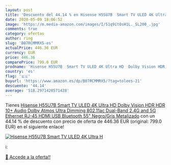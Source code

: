 ```yaml
---
layout: post
title: 'Descuento del 44.14 % en Hisense H55U7B  Smart TV ULED 4K Ultra H'
date: 2020-05-09 18:06:52
image: 'https://m.media-amazon.com/images/I/51q9itOsH1L._SL200_.jpg'
comments: true
category: ofertas
author: ring
slug: 'B07RCMMRX5-es'
actualPrice: 446.36 EUR
currency: EUR
price: 446.36
comparePrice: 799.0 EUR
prodname: 'Hisense H55U7B  Smart TV ULED 4K Ultra HD  Dolby Vision HDR  HDR 10+  Audio Dolby Atmos  Ultra Dimming  802.11ac  Dual-Band  2.4G and 5G  Ethernet RJ-45 HDMI USB Bluetooth  55"  Negro/Gris Metalizado'
country: 'es'
flag: '🇪🇸'
buyurl: 'https://www.amazon.es/dp/B07RCMMRX5/?tag=tolees-21'
descuento: '44.14'
average: '518.2971428571428'
---
```


Tienes [Hisense H55U7B  Smart TV ULED 4K Ultra HD  Dolby Vision HDR  HDR 10+  Audio Dolby Atmos  Ultra Dimming  802.11ac  Dual-Band  2.4G and 5G  Ethernet RJ-45 HDMI USB Bluetooth  55"  Negro/Gris Metalizado](https://www.amazon.es/dp/B07RCMMRX5/?tag=tolees-21) con un 44.14 % de descuento con precio de oferta de 446.36 EUR (original: 799.0 EUR) en el siguiente enlace!

[![Hisense H55U7B  Smart TV ULED 4K Ultra H](https://m.media-amazon.com/images/I/51q9itOsH1L._SL200_.jpg)](https://www.amazon.es/dp/B07RCMMRX5/?tag=tolees-21)

ℹ️:


[🛒 Accede a la oferta!!](https://www.amazon.es/dp/B07RCMMRX5/?tag=tolees-21)
